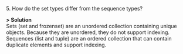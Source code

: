 5\. How do the set types differ from the sequence types?

**> Solution**\
Sets (set and frozenset) are an unordered collection containing unique objects. Because they are unordered, they do not support indexing. Sequences (list and tuple) are an ordered collection that can contain duplicate elements and support indexing.